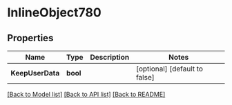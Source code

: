 # InlineObject780

## Properties

Name | Type | Description | Notes
------------ | ------------- | ------------- | -------------
**KeepUserData** | **bool** |  | [optional] [default to false]

[[Back to Model list]](../README.md#documentation-for-models) [[Back to API list]](../README.md#documentation-for-api-endpoints) [[Back to README]](../README.md)


